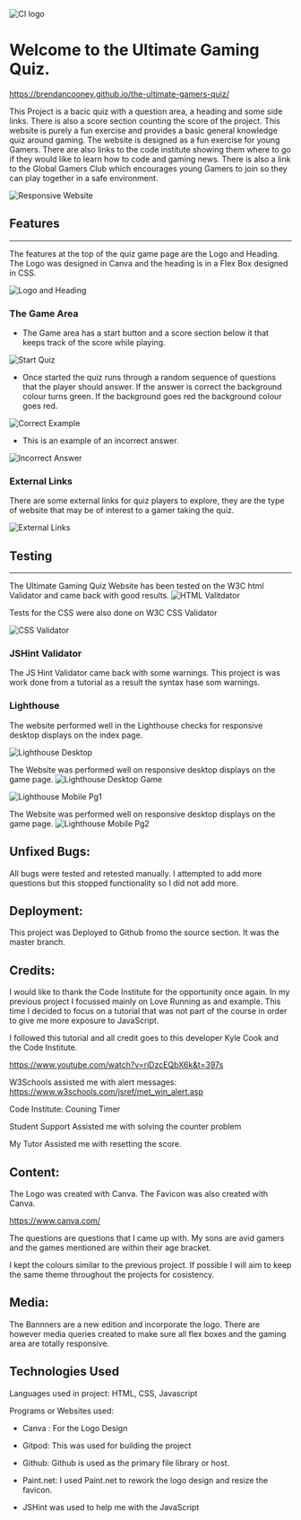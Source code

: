 ![CI logo](/assets/images/gamers-quiz-logo3.png)


# Welcome to the Ultimate Gaming Quiz. 

https://brendancooney.github.io/the-ultimate-gamers-quiz/

This Project is a bacic quiz with a question area, a heading and some side links. There is also a score section counting the score of the project. This website is purely a fun exercise and provides a basic general knowledge quiz around gaming. The website is designed as a fun exercise for young Gamers. There are also links to the code institute showing them where to go if they would like to learn how to code and gaming news. There is also a link to the Global Gamers Club which encourages young Gamers to join so they can play together in a safe environment.  

![Responsive Website](/assets/images/responsive1.PNG)

## Features
------------

The features at the top of the quiz game page are the Logo and Heading. The Logo was designed in Canva and the heading is in a Flex Box designed in CSS.

![Logo and Heading](/assets/images/responsive2.PNG)

### The Game Area 

* The Game area has a start button and a score section below it that keeps track of the score while playing. 

![Start Quiz](/assets/images/start-quiz.PNG)

* Once started the quiz runs through a random sequence of questions that the player should answer. If the answer is correct the background colour turns green. If the background goes red the background colour goes red. 

![Correct Example](/assets/images/correct.PNG)

* This is an example of an incorrect answer.

![Incorrect Answer](/assets/images/incorrect.PNG)

### External Links
There are some external links for quiz players to explore, they are the type of website that may be of interest to a gamer taking the quiz.

![External Links](/assets/images/external-link-buttons.PNG)

## Testing
------------

The Ultimate Gaming Quiz Website has been tested on the W3C html Validator and came back with good results.
![HTML Valitdator](/assets/images/W3Chtml.PNG)

Tests for the CSS were also done on W3C CSS Validator

![CSS Validator](/assets/images/W3Ccss.PNG)

### JSHint Validator

The JS Hint Validator came back with some warnings. This project is was work done from a tutorial as a result the syntax hase som warnings. 

### Lighthouse

The website performed well in the Lighthouse checks for responsive desktop displays  on the index page.

![Lighthouse Desktop](/assets/images/lighthouse_new_1.PNG)

The Website was performed well on responsive desktop displays on the game page. 
![Lighthouse Desktop Game](/assets/images/lighthouse_new_2.PNG)

![Lighthouse Mobile Pg1](/assets/images/lighthouse_mobile_1.PNG)

The Website was performed well on responsive desktop displays on the game page. 
![Lighthouse Mobile Pg2](/assets/images/lighthouse_mobile_2.PNG)




## Unfixed Bugs:
All bugs were tested and retested manually. I attempted to add more questions but this stopped functionality so I did not add more.  

## Deployment:
This project was Deployed to Github fromo the source section. It was the master branch.

## Credits:
I would like to thank the Code Institute for the opportunity once again. In my previous project I focussed mainly on Love Running as and example. This time I decided to focus on a tutorial that was not part of the course in order to give me more exposure to JavaScript. 

I followed this tutorial and all credit goes to this developer Kyle Cook and the Code Institute. 

https://www.youtube.com/watch?v=riDzcEQbX6k&t=397s

W3Schools assisted me with alert messages: https://www.w3schools.com/jsref/met_win_alert.asp

Code Institute: Couning Timer 

Student Support Assisted me with solving the counter problem

My Tutor  Assisted me with resetting the score. 

## Content:

The Logo was created with Canva. The Favicon was also created with Canva.

https://www.canva.com/

The questions are questions that I came up with. My sons are avid gamers and the games mentioned are within their age bracket.

I kept the colours similar to the previous project. If possible I will aim to keep the same theme throughout the projects for cosistency.



## Media:
The Bannners are a new edition and incorporate the logo. There are however media queries created to make sure all flex boxes and the gaming area are totally responsive. 

## Technologies Used

Languages used in project:
HTML, CSS, Javascript

Programs or Websites used:

* Canva : For the Logo Design

* Gitpod: This was used for building the project

* Github: Github is used as the primary file library or host. 

* Paint.net: I used Paint.net to rework the logo design and resize the favicon.

* JSHint was used to help me with the JavaScript







